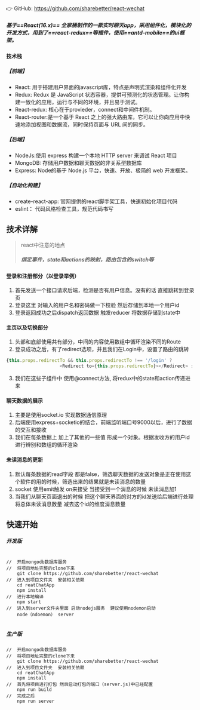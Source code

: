 👉 GitHub: https://github.com/sharebetter/react-wechat


#####  基于==React(16.x)== 全家桶制作的一款实时聊天app，采用组件化，模块化的开发方式，用到了==react-redux==等插件，使用==antd-mobile==的ui框架。

#### 技术栈

##### 【前端】
- React: 用于搭建用户界面的javascript库，特点是声明式渲染和组件化开发
- Redux: Redux 是 JavaScript 状态容器，提供可预测化的状态管理。让你构建一致化的应用，运行与不同的环境，并且易于测试。
- React-redux: 核心在于provieder，connect和中间件机制。
- React-router:是一个基于 React 之上的强大路由库，它可以让你向应用中快速地添加视图和数据流，同时保持页面与 URL 间的同步。
##### 【后端】
- NodeJs:使用 express 构建一个本地 HTTP server 来调试 React 项目
- MongoDB: 存储用户数据和聊天数据的非关系型数据库
- Express: Node的基于 Node.js 平台，快速、开放、极简的 web 开发框架。

##### 【自动化构建】
- create-react-app: 官网提供的react脚手架工具，快速初始化项目代码
- eslint： 代码风格检查工具，规范代码书写


##  技术详解
> react中注意的地点
> ##### 绑定事件，state和actions的映射，路由包含的switch等
#### 登录和注册部分（以登录举例）
1. 首先发送一个接口请求后端，检测是否有用户信息。没有的话 直接跳转到登录页
2. 登录这里 对输入的用户名和密码做一下校验 然后存储到本地一个用户id
3. 登录返回成功之后dispatch返回数据 触发reducer  将数据存储到state中
#### 主页以及切换部分
1. 头部和底部使用共有部分，中间的内容使用数组中循环渲染不同的Route
2. 登录成功之后，有了redirect选项，并且我们在Login中，设置了路由的跳转

```js
{this.props.redirectTo && this.props.redirectTo !== '/login' ?
                    <Redirect to={this.props.redirectTo}></Redirect> : null}
```
3. 我们在这些子组件中 使用@connect方法, 将redux中的state和action传递进来
#### 聊天数据的展示
1. 主要是使用socket.io 实现数据通信原理
2. 后端使用express+socketio的结合，前端监听端口号9000以后，进行了数据的交互和接收
3.  我们在每条数据上 加上了其他的一些值 形成一个对象。根据发收方的用户id 进行辨别和数组的循环渲染
#### 未读消息的更新
1. 默认每条数据的read字段 都是false，筛选聊天数据的发送对象是正在使用这个软件的用的时候，筛选出来的结果就是未读消息的数量
2. socket 使用emit触发 on来接受  当接受到一个消息的时候  未读消息加1
3. 当我们从聊天页面退出的时候 把这个聊天界面的对方的id发送给后端进行处理 将总体未读消息数量 减去这个id的维度消息数量

##  快速开始
##### 开发版

```

//  开启mongodb数据库服务
//  将项目地址完整的clone下来 
    git clone https://github.com/sharebetter/react-wechat
//  进入到项目文件夹  安装相关依赖
    cd reatChatApp 
    npm install
//  进行本地编译
    npm start
//  进入到server文件夹里面 启动nodejs服务  建议使用nodemon启动
    node（ndoemon） server
   
```
##### 生产版


```
//  开启mongodb数据库服务
//  将项目地址完整的clone下来 
    git clone https://github.com/sharebetter/react-wechat
//  进入到项目文件夹  安装相关依赖
    cd reatChatApp 
    npm install
//  首先将项目进行打包 然后启动打包的端口（server.js)中已经配置
    npm run build
//  完成之后
    npm run server 

```


